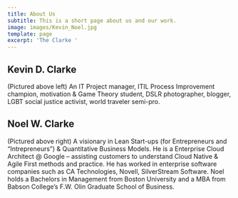 ```yaml
---
title: About Us
subtitle: This is a short page about us and our work.
image: images/Kevin_Noel.jpg
template: page
excerpt: 'The Clarke '
---
```

Kevin D. Clarke
---
(Pictured above left)
An IT Project manager, ITIL Process Improvement champion, motivation & Game Theory student, DSLR photographer, blogger, LGBT social justice activist, world traveler semi-pro.

Noel W. Clarke
---
(Pictured above right)
A visionary in Lean Start-ups (for Entrepreneurs and “Intrepreneurs”) & Quantitative Business Models. He is a Enterprise Cloud Architect @ Google – assisting customers to understand Cloud Native & Agile First methods and practice. He has worked in enterprise software companies such as CA Technologies, Novell, SilverStream Software. Noel holds a Bachelors in Management from Boston University and a MBA from Babson College’s F.W. Olin Graduate School of Business.